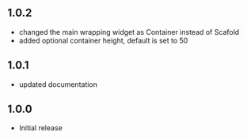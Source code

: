 ## 1.0.2
* changed the main wrapping widget as Container instead of Scafold
* added optional container height, default is set to 50

## 1.0.1
* updated documentation

## 1.0.0
* Initial release
